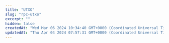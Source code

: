 ```yaml
---
title: "UTXO"
slug: "rpc-utxo"
excerpt: ""
hidden: false
createdAt: "Wed Mar 06 2024 10:34:40 GMT+0000 (Coordinated Universal Time)"
updatedAt: "Thu Apr 04 2024 07:57:31 GMT+0000 (Coordinated Universal Time)"
---
```

